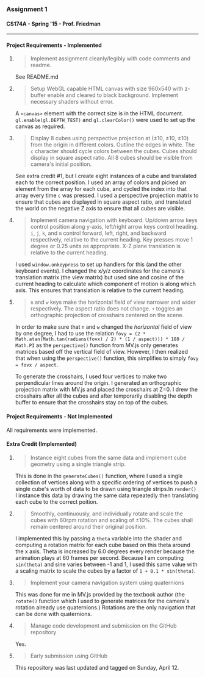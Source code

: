 ### Assignment 1
#### CS174A - Spring '15 - Prof. Friedman
* * * 
#### Project Requirements - Implemented
1. >Implement assignment cleanly/legibly with code comments and readme.

	See README.md
2. >Setup WebGL capable HTML canvas with size 960x540 with z-buffer enable and cleared to black background.
Implement necessary shaders without error.

	A `<canvas>` element with the correct size is in the HTML document. `gl.enable(gl.DEPTH_TEST)` and `gl.clearColor()` were used to set up the canvas as required.

3. >Display 8 cubes using perspective projection at (±10, ±10, ±10) from the origin in different colors.
Outline the edges in white. The `c` character should cycle colors between the cubes. Cubes should display in square aspect ratio.
All 8 cubes should be visible from camera's initial position.

	See extra credit #1, but I create eight instances of a cube and translated each to the correct position. I used an array of colors and picked an element from the array for each cube, and cycled the index into that array every time `c` was pressed. I used a perspective projection matrix to ensure that cubes are displayed in square aspect ratio, and translated the world on the negative Z axis to ensure that all cubes are visible.

4. >Implement camera navigation with keyboard. Up/down arrow keys control position along y-axis, left/right arrow keys control heading.
`i`, `j`, `k`, and `m` control forward, left, right, and backward respectively, relative to the current heading.
Key presses move 1 degree or 0.25 units as appropriate. X-Z plane translation is relative to the current heading.

	I used `window.onkeypress` to set up handlers for this (and the other keyboard events). I changed the x/y/z coordinates for the camera's translation matrix (the view matrix) but used sine and cosine of the current heading to calculate which component of motion is along which axis. This ensures that translation is relative to the current heading.

5. >`n` and `w` keys make the horizontal field of view narrower and wider respectively. The aspect ratio does not change. `+` toggles an orthographic projection of crosshairs centered on the scene.

	In order to make sure that `n` and `w` changed the *horizontal* field of view by one degree, I had to use the relation `fovy = (2 * Math.atan(Math.tan(radians(fovx) / 2) * (1 / aspect))) * 180 / Math.PI` as the `perspective()` function from MV.js only generates matrices based off the vertical field of view. However, I then realized that when using the `perspective()` function, this simplifies to simply `fovy = fovx / aspect`.

	To generate the crosshairs, I used four vertices to make two perpendicular lines around the origin. I generated an orthographic projection matrix with MV.js and placed the crosshairs at Z=0. I drew the crosshairs after all the cubes and after temporarily disabling the depth buffer to ensure that the crosshairs stay on top of the cubes.


#### Project Requirements - Not Implemented
All requirements were implemented.

#### Extra Credit (Implemented)
1. >Instance eight cubes from the same data and implement cube geometry using a single triangle strip.

	This is done in the `generateCubes()` function, where I used a single collection of vertices along with a 	specific ordering of vertices to push a single cube's worth of data to be drawn using triangle strips.In 	`render()` I instance this data by drawing the same data repeatedly then translating each cube to the 	correct poition.

2. >Smoothly, continuously, and individually rotate and scale the cubes with 60rpm rotation and scaling of ±10%. The cubes shall remain centered around their original position.

	I implemented this by passing a `theta` variable into the shader and computing a rotation matrix for each cube based on this theta around the x axis. Theta is increased by 6.0 degrees every render because the animation plays at 60 frames per second. Because I am computing `sin(theta)` and sine varies between -1 and 1, I used this same value with a scaling matrix to scale the cubes by a factor of `1 + 0.1 * sin(theta)`.


3. >Implement your camera navigation system using quaternions

	This was done for me in MV.js provided by the textbook author (the `rotate()` function which I used to generate matrices for the camera's rotation already use quaternions.) Rotations are the only navigation that can be done with quaternions.

4. >Manage code development and submission on the GitHub repository

	Yes.

5. >Early submission using GitHub

	This repository was last updated and tagged on Sunday, April 12.

